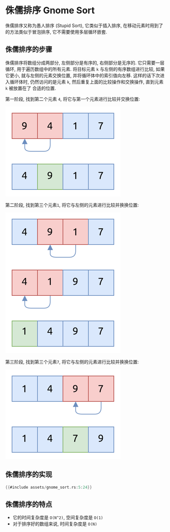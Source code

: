 # 侏儒排序 Gnome Sort

侏儒排序又称为愚人排序 (Stupid Sort), 它类似于插入排序, 在移动元素时用到了的方法类似于冒泡排序,
它不需要使用多层循环嵌套.

## 侏儒排序的步骤

侏儒排序将数组分成两部分, 左侧部分是有序的, 右侧部分是无序的. 它只需要一层循环, 用于遍历数组中的所有元素.
将目标元素 `k` 与左侧的有序数组进行比较, 如果它更小, 就与左侧的元素交换位置, 并将循环体中的索引值向左移.
这样的话下次进入循环体时, 仍然访问的是元素 `k`, 然后重复上面的比较操作和交换操作, 直到元素 `k` 被放置在了
合适的位置.

第一阶段, 找到第二个元素 `4`, 将它与第一个元素进行比较并交换位置:

![gnome sort pass 1](assets/gnome-sort-pass1.svg)

第二阶段, 找到第三个元素`1`, 将它与左侧的元素进行比较并换换位置:

![gnome sort pass 2](assets/gnome-sort-pass2.svg)

第三阶段, 找到第三个元素`7`, 将它与左侧的元素进行比较并换换位置:

![gnome sort pass 3](assets/gnome-sort-pass3.svg)

## 侏儒排序的实现

```rust
{{#include assets/gnome_sort.rs:5:24}}
```

## 侏儒排序的特点

- 它的时间复杂度是 `O(N^2)`, 空间复杂度是 `O(1)`
- 对于排序好的数组来说, 时间复杂度是 `O(N)`